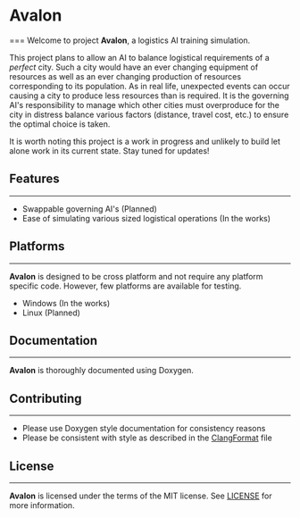 # Avalon
===
Welcome to project **Avalon**, a logistics AI training simulation.

This project plans to allow an AI to balance logistical requirements of a *perfect* city. Such a city would have an ever changing equipment of resources as well as an ever changing production of resources corresponding to its population. As in real life, unexpected events can occur causing a city to produce less resources than is required. It is the governing AI's responsibility to manage which other cities must overproduce for the city in distress balance various factors (distance, travel cost, etc.) to ensure the optimal choice is taken. 

It is worth noting this project is a work in progress and unlikely to build let alone work in its current state. Stay tuned for updates!

## Features
---
* Swappable governing AI's (Planned)
* Ease of simulating various sized logistical operations (In the works)

## Platforms
---
**Avalon** is designed to be cross platform and not require any platform specific code. However, few platforms are available for testing.

* Windows (In the works)
* Linux (Planned)

## Documentation
---
**Avalon** is thoroughly documented using Doxygen.

## Contributing
---
* Please use Doxygen style documentation for consistency reasons
* Please be consistent with style as described in the [ClangFormat](.clang-format) file

## License
---
**Avalon** is licensed under the terms of the MIT license. See [LICENSE](LICENSE) for more information.
